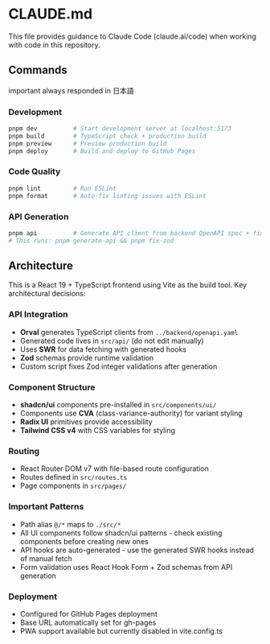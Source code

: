 # CLAUDE.md

This file provides guidance to Claude Code (claude.ai/code) when working with code in this repository.

## Commands

important always responded in 日本語

### Development
```bash
pnpm dev          # Start development server at localhost:5173
pnpm build        # TypeScript check + production build
pnpm preview      # Preview production build
pnpm deploy       # Build and deploy to GitHub Pages
```

### Code Quality
```bash
pnpm lint         # Run ESLint
pnpm format       # Auto-fix linting issues with ESLint
```

### API Generation
```bash
pnpm api          # Generate API client from backend OpenAPI spec + fix Zod schemas
# This runs: pnpm generate-api && pnpm fix-zod
```

## Architecture

This is a React 19 + TypeScript frontend using Vite as the build tool. Key architectural decisions:

### API Integration
- **Orval** generates TypeScript clients from `../backend/openapi.yaml`
- Generated code lives in `src/api/` (do not edit manually)
- Uses **SWR** for data fetching with generated hooks
- **Zod** schemas provide runtime validation
- Custom script fixes Zod integer validations after generation

### Component Structure
- **shadcn/ui** components pre-installed in `src/components/ui/`
- Components use **CVA** (class-variance-authority) for variant styling
- **Radix UI** primitives provide accessibility
- **Tailwind CSS v4** with CSS variables for styling

### Routing
- React Router DOM v7 with file-based route configuration
- Routes defined in `src/routes.ts`
- Page components in `src/pages/`

### Important Patterns
- Path alias `@/*` maps to `./src/*`
- All UI components follow shadcn/ui patterns - check existing components before creating new ones
- API hooks are auto-generated - use the generated SWR hooks instead of manual fetch
- Form validation uses React Hook Form + Zod schemas from API generation

### Deployment
- Configured for GitHub Pages deployment
- Base URL automatically set for gh-pages
- PWA support available but currently disabled in vite.config.ts